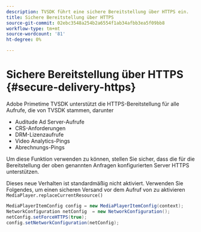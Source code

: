 ```yaml
---
description: TVSDK führt eine sichere Bereitstellung über HTTPS ein.
title: Sichere Bereitstellung über HTTPS
source-git-commit: 02ebc3548a254b2a6554f1ab34afbb3ea5f09bb8
workflow-type: tm+mt
source-wordcount: '81'
ht-degree: 0%

---
```


# Sichere Bereitstellung über HTTPS {#secure-delivery-https}

Adobe Primetime TVSDK unterstützt die HTTPS-Bereitstellung für alle Aufrufe, die von TVSDK stammen, darunter

* Auditude Ad Server-Aufrufe
* CRS-Anforderungen
* DRM-Lizenzaufrufe
* Video Analytics-Pings
* Abrechnungs-Pings

Um diese Funktion verwenden zu können, stellen Sie sicher, dass die für die Bereitstellung der oben genannten Anfragen konfigurierten Server HTTPS unterstützen.

Dieses neue Verhalten ist standardmäßig nicht aktiviert. Verwenden Sie Folgendes, um einen sicheren Versand vor dem Aufruf von zu aktivieren `MediaPlayer.replaceCurrentResource()`

```java
MediaPlayerItemConfig config = new MediaPlayerItemConfig(context);
NetworkConfiguration netConfig  = new NetworkConfiguration();
netConfig.setForceHTTPS(true);
config.setNetworkConfiguration(netConfig);
```
